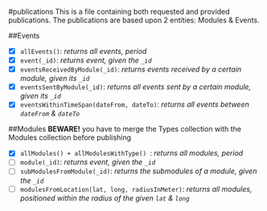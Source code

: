 #publications
This is a file containing both requested and provided publications. The publications are based upon 2 entities: Modules & Events.

##Events
* [x] `allEvents()`: *returns all events, period*
* [x] `event(_id)`: *returns event, given the `_id`*
* [x] `eventsReceivedByModule(_id)`: *returns events received by a certain module, given its `_id`*
* [x] `eventsSentByModule(_id)`: *returns all events sent by a certain module, given its `_id`*
* [x] `eventsWithinTimeSpan(dateFrom, dateTo)`: *returns all events between `dateFrom` & `dateTo`*

##Modules
**BEWARE!** you have to merge the Types collection with the Modules collection before publishing

* [x] `allModules() + allModulesWithType() `: *returns all modules, period*
* [ ] `module(_id)`: *returns event, given the `_id`*
* [ ] `subModulesFromModule(_id)`: *returns the submodules of a module, given the `_id`*
* [ ] `modulesFromLocation(lat, long, radiusInMeter)`: *returns all modules, positioned within the radius of the given `lat` & `long`*
